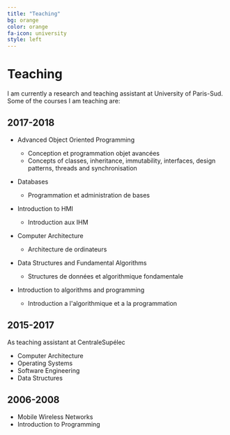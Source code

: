 ```yaml
---
title: "Teaching"
bg: orange
color: orange
fa-icon: university
style: left
---
```


# Teaching

I am currently a research and teaching assistant at University of Paris-Sud. Some of the courses I am teaching are: 

## 2017-2018
* Advanced Object Oriented Programming 
  * Conception et programmation objet avancées 
  * Concepts of classes, inheritance, immutability, interfaces, design patterns, threads and synchronisation 

* Databases
  * Programmation et administration de bases 

* Introduction to HMI
  * Introduction aux IHM

* Computer Architecture
  * Architecture de ordinateurs

* Data Structures and Fundamental Algorithms 
  * Structures de données et algorithmique fondamentale

* Introduction to algorithms and programming 
  * Introduction a l'algorithmique et a la programmation

## 2015-2017 
As teaching assistant at CentraleSupélec

* Computer Architecture
* Operating Systems
* Software Engineering 
* Data Structures

## 2006-2008
* Mobile Wireless Networks
* Introduction to Programming 
